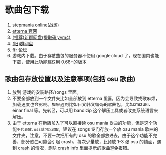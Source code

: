 # 歌曲包下载

1. [stepmania online(战网)](http://stepmaniaonline.net/)
2. [etterna 官网](https://etternaonline.com/packs)
3. [(推荐)新群网盘(提取码 yym4)](https://pan.baidu.com/s/1nMdVZaCqXZw3cQxK1OrCGg)
4. [(旧)群网盘](https://pan.baidu.com/s/1mh5PPCc)
5. [ffr 论坛](http://www.flashflashrevolution.com/vbz/forumdisplay.php?f=21)
6. 游戏内下载。由于存放曲包的服务器不使用 google cloud 了，现在国内也能下载，使用此功能建议用 0.68+的版本

## 歌曲包存放位置以及注意事项(包括 osu 歌曲)

1. 放到 游戏的安装路径/songs 里面。
2. 不要全部放到一个文件夹比如全部放到 etterna 里面，因为会导致找歌麻烦，加载速度也会影响。如果遇到比如日文韩文编码的歌曲包，比如:mizuki、einar final 等。先转区，可以用 bandizip 这个解压工具或者改变系统语言来解压。
3. 由于 etterna 在新版加入了可以直接读 osu mania 歌曲的功能，但是这个功能`不代表放.osz就可以读取`，建议在 songs 专门存放一个放 osu mania 歌曲的文件夹，注意，不要一次把所有的 osu 的歌全部放进去，由于这个功能不完善，部分歌曲可能会引起 crash，每次少量放，比如放 1-3 张 osu 的铺面，遇到 crash 的情况，删除 crash info 里面提示的歌曲避免报错。
